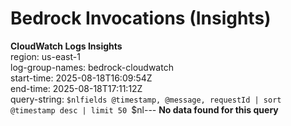 ﻿# Bedrock Invocations (Insights)

**CloudWatch Logs Insights**  
region: us-east-1  
log-group-names: bedrock-cloudwatch  
start-time: 2025-08-18T16:09:54Z  
end-time: 2025-08-18T17:11:12Z  
query-string:
`$nlfields @timestamp, @message, requestId
| sort @timestamp desc
| limit 50
`$nl---
**No data found for this query**


